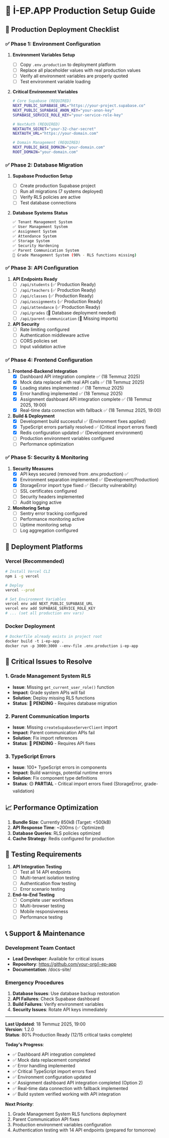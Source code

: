 # 🚀 İ-EP.APP Production Setup Guide

## 🎯 Production Deployment Checklist

### ✅ Phase 1: Environment Configuration

1. **Environment Variables Setup**
   - [ ] Copy `.env.production` to deployment platform
   - [ ] Replace all placeholder values with real production values
   - [ ] Verify all environment variables are properly quoted
   - [ ] Test environment variable loading

2. **Critical Environment Variables**

   ```bash
   # Core Supabase (REQUIRED)
   NEXT_PUBLIC_SUPABASE_URL="https://your-project.supabase.co"
   NEXT_PUBLIC_SUPABASE_ANON_KEY="your-anon-key"
   SUPABASE_SERVICE_ROLE_KEY="your-service-role-key"

   # NextAuth (REQUIRED)
   NEXTAUTH_SECRET="your-32-char-secret"
   NEXTAUTH_URL="https://your-domain.com"

   # Domain Management (REQUIRED)
   NEXT_PUBLIC_BASE_DOMAIN="your-domain.com"
   ROOT_DOMAIN="your-domain.com"
   ```

### ✅ Phase 2: Database Migration

1. **Supabase Production Setup**
   - [ ] Create production Supabase project
   - [ ] Run all migrations (7 systems deployed)
   - [ ] Verify RLS policies are active
   - [ ] Test database connections

2. **Database Systems Status**

   ```bash
   ✅ Tenant Management System
   ✅ User Management System
   ✅ Assignment System
   ✅ Attendance System
   ✅ Storage System
   ✅ Security Hardening
   ✅ Parent Communication System
   🔴 Grade Management System (90% - RLS functions missing)
   ```

### ✅ Phase 3: API Configuration

1. **API Endpoints Ready**
   - [ ] `/api/students` (✅ Production Ready)
   - [ ] `/api/teachers` (✅ Production Ready)
   - [ ] `/api/classes` (✅ Production Ready)
   - [ ] `/api/assignments` (✅ Production Ready)
   - [ ] `/api/attendance` (✅ Production Ready)
   - [ ] `/api/grades` (🔴 Database deployment needed)
   - [ ] `/api/parent-communication` (🔴 Missing imports)

2. **API Security**
   - [ ] Rate limiting configured
   - [ ] Authentication middleware active
   - [ ] CORS policies set
   - [ ] Input validation active

### ✅ Phase 4: Frontend Configuration

1. **Frontend-Backend Integration**
   - [x] Dashboard API integration complete ✅ (18 Temmuz 2025)
   - [x] Mock data replaced with real API calls ✅ (18 Temmuz 2025)
   - [x] Loading states implemented ✅ (18 Temmuz 2025)
   - [x] Error handling implemented ✅ (18 Temmuz 2025)
   - [x] Assignment dashboard API integration complete ✅ (18 Temmuz 2025, 19:00)
   - [x] Real-time data connection with fallback ✅ (18 Temmuz 2025, 19:00)

2. **Build & Deployment**
   - [x] Development build successful ✅ (Environment fixes applied)
   - [x] TypeScript errors partially resolved ✅ (Critical import errors fixed)
   - [x] Redis configuration updated ✅ (Development environment)
   - [ ] Production environment variables configured
   - [ ] Performance optimization

### ✅ Phase 5: Security & Monitoring

1. **Security Measures**
   - [x] API keys secured (removed from .env.production) ✅
   - [x] Environment separation implemented ✅ (Development/Production)
   - [x] StorageError import type fixed ✅ (Security vulnerability)
   - [ ] SSL certificates configured
   - [ ] Security headers implemented
   - [ ] Audit logging active

2. **Monitoring Setup**
   - [ ] Sentry error tracking configured
   - [ ] Performance monitoring active
   - [ ] Uptime monitoring setup
   - [ ] Log aggregation configured

## 🔧 Deployment Platforms

### Vercel (Recommended)

```bash
# Install Vercel CLI
npm i -g vercel

# Deploy
vercel --prod

# Set Environment Variables
vercel env add NEXT_PUBLIC_SUPABASE_URL
vercel env add SUPABASE_SERVICE_ROLE_KEY
# ... (set all production env vars)
```

### Docker Deployment

```dockerfile
# Dockerfile already exists in project root
docker build -t i-ep-app .
docker run -p 3000:3000 --env-file .env.production i-ep-app
```

## 🚨 Critical Issues to Resolve

### 1. Grade Management System RLS

- **Issue**: Missing `get_current_user_role()` function
- **Impact**: Grade system APIs will fail
- **Solution**: Deploy missing RLS functions
- **Status**: 🔴 **PENDING** - Requires database migration

### 2. Parent Communication Imports

- **Issue**: Missing `createSupabaseServerClient` import
- **Impact**: Parent communication APIs fail
- **Solution**: Fix import references
- **Status**: 🔴 **PENDING** - Requires API fixes

### 3. TypeScript Errors

- **Issue**: 100+ TypeScript errors in components
- **Impact**: Build warnings, potential runtime errors
- **Solution**: Fix component type definitions
- **Status**: 🟡 **PARTIAL** - Critical import errors fixed (StorageError, grade-validation)

## 📈 Performance Optimization

1. **Bundle Size**: Currently 850kB (Target: <500kB)
2. **API Response Time**: ~200ms (✅ Optimized)
3. **Database Queries**: RLS policies optimized
4. **Cache Strategy**: Redis configured for production

## 🧪 Testing Requirements

1. **API Integration Testing**
   - [ ] Test all 14 API endpoints
   - [ ] Multi-tenant isolation testing
   - [ ] Authentication flow testing
   - [ ] Error scenario testing

2. **End-to-End Testing**
   - [ ] Complete user workflows
   - [ ] Multi-browser testing
   - [ ] Mobile responsiveness
   - [ ] Performance testing

## 📞 Support & Maintenance

### Development Team Contact

- **Lead Developer**: Available for critical issues
- **Repository**: <https://github.com/your-org/i-ep-app>
- **Documentation**: /docs-site/

### Emergency Procedures

1. **Database Issues**: Use database backup restoration
2. **API Failures**: Check Supabase dashboard
3. **Build Failures**: Verify environment variables
4. **Security Issues**: Rotate API keys immediately

---

**Last Updated**: 18 Temmuz 2025, 19:00  
**Version**: 1.2.0  
**Status**: 80% Production Ready (12/15 critical tasks complete)

**Today's Progress**:

- ✅ Dashboard API integration completed
- ✅ Mock data replacement completed
- ✅ Error handling implemented
- ✅ Critical TypeScript import errors fixed
- ✅ Environment configuration updated
- ✅ Assignment dashboard API integration completed (Option 2)
- ✅ Real-time data connection with fallback implemented
- ✅ Build system verified working with API integration

**Next Priority**:

1. Grade Management System RLS functions deployment
2. Parent Communication API fixes
3. Production environment variables configuration
4. Authentication testing with 14 API endpoints (prepared for tomorrow)
